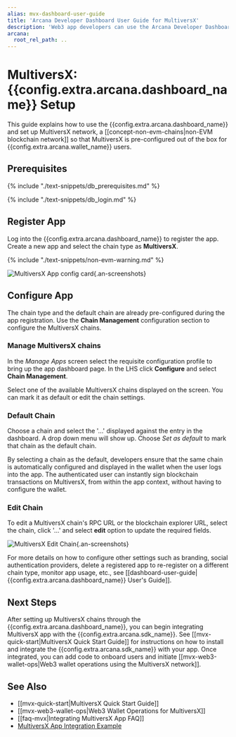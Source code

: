 ```yaml
---
alias: mvx-dashboard-user-guide
title: 'Arcana Developer Dashboard User Guide for MultiversX'
description: 'Web3 app developers can use the Arcana Developer Dashboard to register and configure the apps to use MultiversX network, before integration with the Arcana Auth SDK.'
arcana:
  root_rel_path: ..
---
```


# MultiversX: {{config.extra.arcana.dashboard_name}} Setup

This guide explains how to use the {{config.extra.arcana.dashboard_name}} and set up MultiversX network, a [[concept-non-evm-chains|non-EVM blockchain network]] so that MultiversX is pre-configured out of the box for {{config.extra.arcana.wallet_name}} users.

## Prerequisites

{% include "./text-snippets/db_prerequisites.md" %}

{% include "./text-snippets/db_login.md" %}

## Register App

Log into the {{config.extra.arcana.dashboard_name}} to register the app. Create a new app and select the chain type as **MultiversX**. 

{% include "./text-snippets/non-evm-warning.md" %}

![MultiversX App config card](/img/an_db_new_mvx_app_card.gif){.an-screenshots}

## Configure App

The chain type and the default chain are already pre-configured during the app registration. Use the **Chain Management** configuration section to configure the MultiversX chains.

### Manage MultiversX chains

In the *Manage Apps* screen select the requisite configuration profile to bring up the app dashboard page. In the LHS click **Configure** and select **Chain Management**.

Select one of the available MultiversX chains displayed on the screen. You can mark it as default or edit the chain settings.

### Default Chain

Choose a chain and select the '...' displayed against the entry in the dashboard. A drop down menu will show up. Choose *Set as default* to mark that chain as the default chain.

By selecting a chain as the default, developers ensure that the same chain is automatically configured and displayed in the wallet when the user logs into the app. The authenticated user can instantly sign blockchain transactions on MultiversX, from within the app context, without having to configure the wallet.

### Edit Chain

To edit a MultiversX chain's RPC URL or the blockchain explorer URL, select the chain, click '...' and select **edit** option to update the required fields.

![MultiversX Edit Chain](/img/an_db_new_mvx_edit_chain.gif){.an-screenshots}

For more details on how to configure other settings such as branding, social authentication providers, delete a registered app to re-register on a different chain type, monitor app usage, etc., see [[dashboard-user-guide|{{config.extra.arcana.dashboard_name}} User's Guide]]. 

## Next Steps

After setting up MultiversX chains through the {{config.extra.arcana.dashboard_name}}, you can begin integrating MultiversX app with the {{config.extra.arcana.sdk_name}}. See [[mvx-quick-start|MultiversX Quick Start Guide]] for instructions on how to install and integrate the {{config.extra.arcana.sdk_name}} with your app. Once integrated, you can add code to onboard users and initiate [[mvx-web3-wallet-ops|Web3 wallet operations using the MultiversX network]].

## See Also

* [[mvx-quick-start|MultiversX Quick Start Guide]]
* [[mvx-web3-wallet-ops|Web3 Wallet Operations for MultiversX]]
* [[faq-mvx|Integrating MultiversX App FAQ]]
* [MultiversX App Integration Example](https://github.com/arcana-network/auth-examples)
